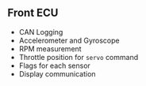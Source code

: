 ## Front ECU

- CAN Logging
- Accelerometer and Gyroscope
- RPM measurement
- Throttle position for `servo` command
- Flags for each sensor
- Display communication
